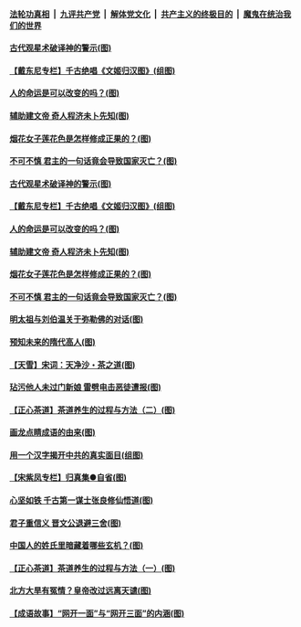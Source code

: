 

####  [法轮功真相](../../../../basic/blob/master/README.md?t=06210531) &nbsp;|&nbsp; [九评共产党](../../../../9ping.md/blob/master/README.md?t=06210531) &nbsp;|&nbsp; [解体党文化](../../../../jtdwh.md/blob/master/README.md?t=06210531)  &nbsp;|&nbsp; [共产主义的终极目的](../../../../gczydzjmd.md/blob/master/README.md?t=06210531) &nbsp;|&nbsp; [魔鬼在统治我们的世界](../../../../mgztzwmdsj.md/blob/master/README.md?t=06210531) 

#### [古代观星术破译神的警示(图)](../pages/p7/936938.md?t=06210531) 

#### [【戴东尼专栏】千古绝唱《文姬归汉图》(组图)](../pages/p7/933598.md?t=06210531) 

#### [人的命运是可以改变的吗？(图)](../pages/p7/936633.md?t=06210531) 

#### [辅助建文帝 奇人程济未卜先知(图)](../pages/p7/936751.md?t=06210531) 

#### [烟花女子莲花色是怎样修成正果的？(图)](../pages/p7/936627.md?t=06210531) 

#### [不可不慎 君主的一句话竟会导致国家灭亡？(图)](../pages/p7/936921.md?t=06210531) 

#### [古代观星术破译神的警示(图)](../pages/p7/936938.md?t=06210531) 

#### [【戴东尼专栏】千古绝唱《文姬归汉图》(组图)](../pages/p7/933598.md?t=06210531) 

#### [人的命运是可以改变的吗？(图)](../pages/p7/936633.md?t=06210531) 

#### [辅助建文帝 奇人程济未卜先知(图)](../pages/p7/936751.md?t=06210531) 

#### [烟花女子莲花色是怎样修成正果的？(图)](../pages/p7/936627.md?t=06210531) 

#### [不可不慎 君主的一句话竟会导致国家灭亡？(图)](../pages/p7/936921.md?t=06210531) 

#### [明太祖与刘伯温关于弥勒佛的对话(图)](../pages/p7/936918.md?t=06210531) 

#### [预知未来的隋代高人(图)](../pages/p7/936519.md?t=06210531) 

#### [【天雪】宋词：天净沙・茶之道(图)](../pages/p7/936606.md?t=06210531) 

#### [玷污他人未过门新娘 雷劈电击恶徒遭报(图)](../pages/p7/936730.md?t=06210531) 

#### [【正心茶道】茶道养生的过程与方法（二）(图)](../pages/p7/936188.md?t=06210531) 

#### [画龙点睛成语的由来(图)](../pages/p7/936521.md?t=06210531) 

#### [用一个汉字揭开中共的真实面目(组图)](../pages/p7/936605.md?t=06210531) 

#### [【宋紫凤专栏】归真集●自省(图)](../pages/p7/936715.md?t=06210531) 

#### [心坚如铁 千古第一谋士张良修仙悟道(图)](../pages/p7/936518.md?t=06210531) 

#### [君子重信义 晋文公退避三舍(图)](../pages/p7/936517.md?t=06210531) 

#### [中国人的姓氏里暗藏着哪些玄机？(图)](../pages/p7/936608.md?t=06210531) 

#### [【正心茶道】茶道养生的过程与方法（一）(图)](../pages/p7/936187.md?t=06210531) 

#### [北方大旱有冤情？皇帝改过远离天谴(图)](../pages/p7/936431.md?t=06210531) 

#### [【成语故事】“网开一面”与“网开三面”的内涵(图)](../pages/p7/936380.md?t=06210531) 

